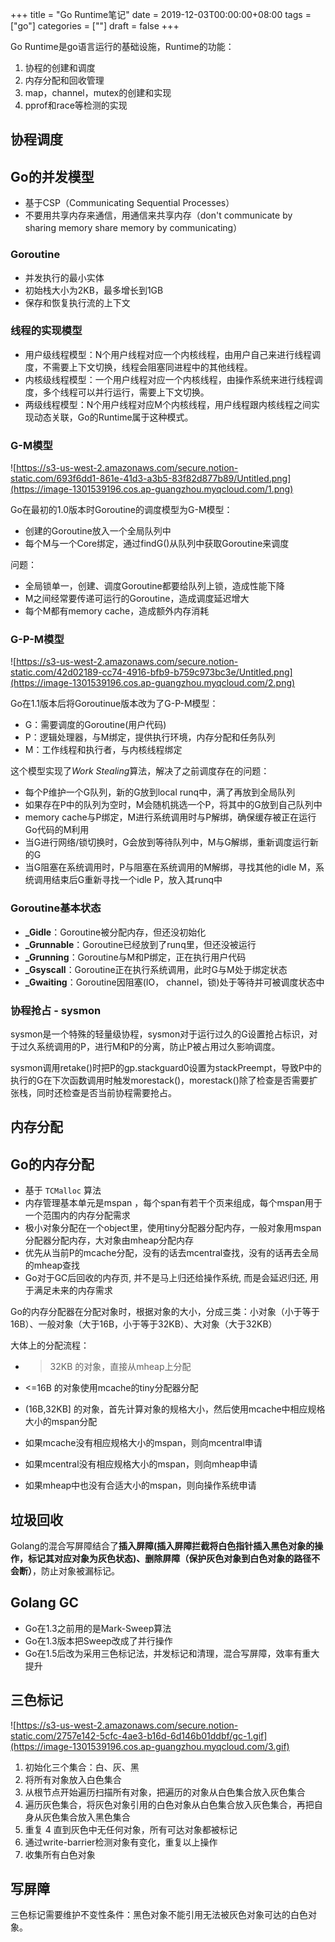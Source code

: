+++
title = "Go Runtime笔记"
date = 2019-12-03T00:00:00+08:00
tags = ["go"]
categories = [""]
draft = false
+++

Go Runtime是go语言运行的基础设施，Runtime的功能：

1. 协程的创建和调度
2. 内存分配和回收管理
3. map，channel，mutex的创建和实现
4. pprof和race等检测的实现

## 协程调度

## Go的并发模型

- 基于CSP（Communicating Sequential Processes）
- 不要用共享内存来通信，用通信来共享内存（don't communicate by sharing memory share memory by communicating）

### Goroutine

- 并发执行的最小实体
- 初始栈大小为2KB，最多增长到1GB
- 保存和恢复执行流的上下文

### 线程的实现模型

- 用户级线程模型：N个用户线程对应一个内核线程，由用户自己来进行线程调度，不需要上下文切换，线程会阻塞同进程中的其他线程。
- 内核级线程模型：一个用户线程对应一个内核线程，由操作系统来进行线程调度，多个线程可以并行运行，需要上下文切换。
- 两级线程模型：N个用户线程对应M个内核线程，用户线程跟内核线程之间实现动态关联，Go的Runtime属于这种模式。

### G-M模型

![https://s3-us-west-2.amazonaws.com/secure.notion-static.com/693f6dd1-861e-41d3-a3b5-83f82d877b89/Untitled.png](https://image-1301539196.cos.ap-guangzhou.myqcloud.com/1.png)

Go在最初的1.0版本时Goroutine的调度模型为G-M模型：

- 创建的Goroutine放入一个全局队列中
- 每个M与一个Core绑定，通过findG()从队列中获取Goroutine来调度

问题：

- 全局锁单一，创建、调度Goroutine都要给队列上锁，造成性能下降
- M之间经常要传递可运行的Goroutine，造成调度延迟增大
- 每个M都有memory cache，造成额外内存消耗

### G-P-M模型

![https://s3-us-west-2.amazonaws.com/secure.notion-static.com/42d02189-cc74-4916-bfb9-b759c973bc3e/Untitled.png](https://image-1301539196.cos.ap-guangzhou.myqcloud.com/2.png)

Go在1.1版本后将Goroutinue版本改为了G-P-M模型：

- G：需要调度的Goroutine(用户代码)
- P：逻辑处理器，与M绑定，提供执行环境，内存分配和任务队列
- M：工作线程和执行者，与内核线程绑定

这个模型实现了*Work Stealing*算法，解决了之前调度存在的问题：

- 每个P维护一个G队列，新的G放到local runq中，满了再放到全局队列
- 如果存在P中的队列为空时，M会随机挑选一个P，将其中的G放到自己队列中
- memory cache与P绑定，M进行系统调用时与P解绑，确保缓存被正在运行Go代码的M利用
- 当G进行网络/锁切换时，G会放到等待队列中，M与G解绑，重新调度运行新的G
- 当G阻塞在系统调用时，P与阻塞在系统调用的M解绑，寻找其他的idle M，系统调用结束后G重新寻找一个idle P，放入其runq中

### Goroutine基本状态

- **_Gidle**：Goroutine被分配内存，但还没初始化
- **_Grunnable**：Goroutine已经放到了runq里，但还没被运行
- **_Grunning**：Goroutine与M和P绑定，正在执行用户代码
- **_Gsyscall**：Goroutine正在执行系统调用，此时G与M处于绑定状态
- **_Gwaiting**：Goroutine因阻塞(IO， channel，锁)处于等待并可被调度状态中

### 协程抢占 - sysmon

sysmon是一个特殊的轻量级协程，sysmon对于运行过久的G设置抢占标识，对于过久系统调用的P，进行M和P的分离，防止P被占用过久影响调度。

sysmon调用retake()时把P的gp.stackguard0设置为stackPreempt，导致P中的执行的G在下次函数调用时触发morestack()，morestack()除了检查是否需要扩张栈，同时还检查是否当前协程需要抢占。

## 内存分配

## Go的内存分配

- 基于 `TCMalloc` 算法
- 内存管理基本单元是mspan ，每个span有若干个页来组成，每个mspan用于一个范围内的内存分配需求
- 极小对象分配在一个object里，使用tiny分配器分配内存，一般对象用mspan分配器分配内存，大对象由mheap分配内存
- 优先从当前P的mcache分配，没有的话去mcentral查找，没有的话再去全局的mheap查找
- Go对于GC后回收的内存页, 并不是马上归还给操作系统, 而是会延迟归还, 用于满足未来的内存需求

Go的内存分配器在分配对象时，根据对象的大小，分成三类：小对象（小于等于16B）、一般对象（大于16B，小于等于32KB）、大对象（大于32KB）

大体上的分配流程：

- > 32KB 的对象，直接从mheap上分配

- <=16B 的对象使用mcache的tiny分配器分配

- (16B,32KB] 的对象，首先计算对象的规格大小，然后使用mcache中相应规格大小的mspan分配

- 如果mcache没有相应规格大小的mspan，则向mcentral申请

- 如果mcentral没有相应规格大小的mspan，则向mheap申请

- 如果mheap中也没有合适大小的mspan，则向操作系统申请

## 垃圾回收

Golang的混合写屏障结合了**插入屏障(插入屏障拦截将白色指针插入黑色对象的操作，标记其对应对象为灰色状态)、删除屏障（保护灰色对象到白色对象的路径不会断）**，防止对象被漏标记。

## Golang GC

- Go在1.3之前用的是Mark-Sweep算法
- Go在1.3版本把Sweep改成了并行操作
- Go在1.5后改为采用三色标记法，并发标记和清理，混合写屏障，效率有重大提升

## 三色标记

![https://s3-us-west-2.amazonaws.com/secure.notion-static.com/2757e142-5cfc-4ae3-b16d-6d146b01ddbf/gc-1.gif](https://image-1301539196.cos.ap-guangzhou.myqcloud.com/3.gif)

1. 初始化三个集合：白、灰、黑
2. 将所有对象放入白色集合
3. 从根节点开始遍历扫描所有对象，把遍历的对象从白色集合放入灰色集合
4. 遍历灰色集合，将灰色对象引用的白色对象从白色集合放入灰色集合，再把自身从灰色集合放入黑色集合
5. 重复 4 直到灰色中无任何对象，所有可达对象都被标记
6. 通过write-barrier检测对象有变化，重复以上操作
7. 收集所有白色对象

## 写屏障

三色标记需要维护不变性条件：黑色对象不能引用无法被灰色对象可达的白色对象。